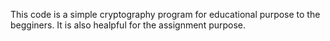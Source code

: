 This code is a simple cryptography program for educational purpose to the begginers. It is also  healpful for the assignment purpose.
